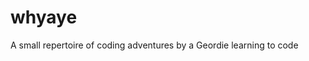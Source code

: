 # whyaye
A small repertoire of coding adventures by a Geordie learning to code
<a change from the sample branch>
